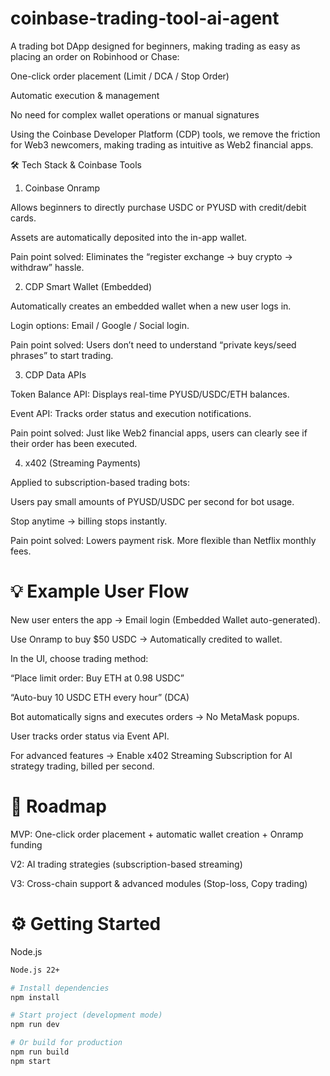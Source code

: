 # coinbase-trading-tool-ai-agent

A trading bot DApp designed for beginners, making trading as easy as placing an order on Robinhood or Chase:

One-click order placement (Limit / DCA / Stop Order)

Automatic execution & management

No need for complex wallet operations or manual signatures

Using the Coinbase Developer Platform (CDP) tools, we remove the friction for Web3 newcomers, making trading as intuitive as Web2 financial apps.

🛠️ Tech Stack & Coinbase Tools

1. Coinbase Onramp

Allows beginners to directly purchase USDC or PYUSD with credit/debit cards.

Assets are automatically deposited into the in-app wallet.

Pain point solved: Eliminates the “register exchange → buy crypto → withdraw” hassle.

2. CDP Smart Wallet (Embedded)

Automatically creates an embedded wallet when a new user logs in.

Login options: Email / Google / Social login.

Pain point solved: Users don’t need to understand “private keys/seed phrases” to start trading.

3. CDP Data APIs

Token Balance API: Displays real-time PYUSD/USDC/ETH balances.

Event API: Tracks order status and execution notifications.

Pain point solved: Just like Web2 financial apps, users can clearly see if their order has been executed.

4. x402 (Streaming Payments)

Applied to subscription-based trading bots:

Users pay small amounts of PYUSD/USDC per second for bot usage.

Stop anytime → billing stops instantly.

Pain point solved: Lowers payment risk. More flexible than Netflix monthly fees.

# 💡 Example User Flow

New user enters the app → Email login (Embedded Wallet auto-generated).

Use Onramp to buy $50 USDC → Automatically credited to wallet.

In the UI, choose trading method:

“Place limit order: Buy ETH at 0.98 USDC”

“Auto-buy 10 USDC ETH every hour” (DCA)

Bot automatically signs and executes orders → No MetaMask popups.

User tracks order status via Event API.

For advanced features → Enable x402 Streaming Subscription for AI strategy trading, billed per second.

# 📌 Roadmap

MVP: One-click order placement + automatic wallet creation + Onramp funding

V2: AI trading strategies (subscription-based streaming)

V3: Cross-chain support & advanced modules (Stop-loss, Copy trading)

# ⚙️ Getting Started

Node.js
```bash
Node.js 22+
```
```bash
# Install dependencies
npm install
```
```bash
# Start project (development mode)
npm run dev
```
```bash
# Or build for production
npm run build
npm start
```
